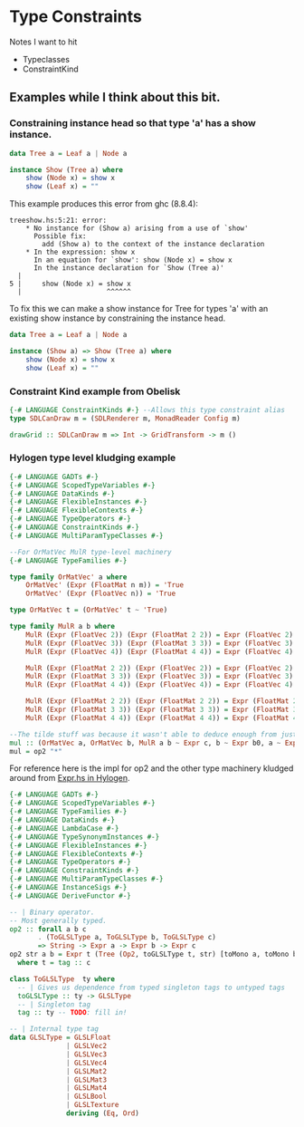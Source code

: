 # Type Constraints

Notes I want to hit

- Typeclasses
- ConstraintKind

## Examples while I think about this bit.

### Constraining instance head so that type 'a' has a show instance.

```haskell
data Tree a = Leaf a | Node a

instance Show (Tree a) where
    show (Node x) = show x
    show (Leaf x) = ""
```

This example produces this error from ghc (8.8.4):

```
treeshow.hs:5:21: error:
    * No instance for (Show a) arising from a use of `show'
      Possible fix:
        add (Show a) to the context of the instance declaration
    * In the expression: show x
      In an equation for `show': show (Node x) = show x
      In the instance declaration for `Show (Tree a)'
  |
5 |     show (Node x) = show x
  |                     ^^^^^^
```

To fix this we can make a show instance for Tree for types 'a' with an existing show instance by constraining the instance head.

```haskell
data Tree a = Leaf a | Node a

instance (Show a) => Show (Tree a) where
    show (Node x) = show x
    show (Leaf x) = ""
```

### Constraint Kind example from Obelisk

```haskell
{-# LANGUAGE ConstraintKinds #-} --Allows this type constraint alias
type SDLCanDraw m = (SDLRenderer m, MonadReader Config m)

drawGrid :: SDLCanDraw m => Int -> GridTransform -> m ()
```

### Hylogen type level kludging example

```haskell
{-# LANGUAGE GADTs #-}
{-# LANGUAGE ScopedTypeVariables #-}
{-# LANGUAGE DataKinds #-}
{-# LANGUAGE FlexibleInstances #-}
{-# LANGUAGE FlexibleContexts #-}
{-# LANGUAGE TypeOperators #-}
{-# LANGUAGE ConstraintKinds #-}
{-# LANGUAGE MultiParamTypeClasses #-}

--For OrMatVec MulR type-level machinery
{-# LANGUAGE TypeFamilies #-}

type family OrMatVec' a where
    OrMatVec' (Expr (FloatMat n m)) = 'True
    OrMatVec' (Expr (FloatVec n)) = 'True

type OrMatVec t = (OrMatVec' t ~ 'True)

type family MulR a b where
    MulR (Expr (FloatVec 2)) (Expr (FloatMat 2 2)) = Expr (FloatVec 2)
    MulR (Expr (FloatVec 3)) (Expr (FloatMat 3 3)) = Expr (FloatVec 3)
    MulR (Expr (FloatVec 4)) (Expr (FloatMat 4 4)) = Expr (FloatVec 4)

    MulR (Expr (FloatMat 2 2)) (Expr (FloatVec 2)) = Expr (FloatVec 2)
    MulR (Expr (FloatMat 3 3)) (Expr (FloatVec 3)) = Expr (FloatVec 3)
    MulR (Expr (FloatMat 4 4)) (Expr (FloatVec 4)) = Expr (FloatVec 4)

    MulR (Expr (FloatMat 2 2)) (Expr (FloatMat 2 2)) = Expr (FloatMat 2 2)
    MulR (Expr (FloatMat 3 3)) (Expr (FloatMat 3 3)) = Expr (FloatMat 3 3)
    MulR (Expr (FloatMat 4 4)) (Expr (FloatMat 4 4)) = Expr (FloatMat 4 4)

--The tilde stuff was because it wasn't able to deduce enough from just this
mul :: (OrMatVec a, OrMatVec b, MulR a b ~ Expr c, b ~ Expr b0, a ~ Expr a0, ToGLSLType a0, ToGLSLType b0, ToGLSLType c) => a -> b -> MulR a b
mul = op2 "*"
```

For reference here is the impl for op2 and the other type machinery kludged around from [Expr.hs in Hylogen](https://github.com/adpextwindong/hylogen/blob/protofeature/matrix/hylogen/src/Hylogen/Expr.hs).

```haskell
{-# LANGUAGE GADTs #-}
{-# LANGUAGE ScopedTypeVariables #-}
{-# LANGUAGE TypeFamilies #-}
{-# LANGUAGE DataKinds #-}
{-# LANGUAGE LambdaCase #-}
{-# LANGUAGE TypeSynonymInstances #-}
{-# LANGUAGE FlexibleInstances #-}
{-# LANGUAGE FlexibleContexts #-}
{-# LANGUAGE TypeOperators #-}
{-# LANGUAGE ConstraintKinds #-}
{-# LANGUAGE MultiParamTypeClasses #-}
{-# LANGUAGE InstanceSigs #-}
{-# LANGUAGE DeriveFunctor #-}

-- | Binary operator.
-- Most generally typed.
op2 :: forall a b c
       . (ToGLSLType a, ToGLSLType b, ToGLSLType c)
       => String -> Expr a -> Expr b -> Expr c
op2 str a b = Expr t (Tree (Op2, toGLSLType t, str) [toMono a, toMono b])
  where t = tag :: c

class ToGLSLType  ty where
  -- | Gives us dependence from typed singleton tags to untyped tags
  toGLSLType :: ty -> GLSLType
  -- | Singleton tag
  tag :: ty -- TODO: fill in!

-- | Internal type tag
data GLSLType = GLSLFloat
              | GLSLVec2
              | GLSLVec3
              | GLSLVec4
              | GLSLMat2
              | GLSLMat3
              | GLSLMat4
              | GLSLBool
              | GLSLTexture
              deriving (Eq, Ord)
```
